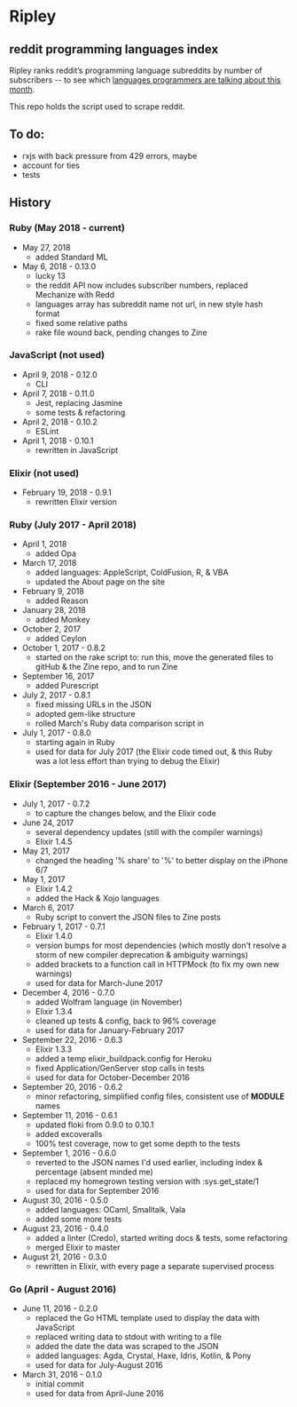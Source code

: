 # Ripley

## reddit programming languages index

Ripley ranks reddit’s programming language subreddits by number of subscribers -- to see which [languages programmers are talking about this month][site].

This repo holds the script used to scrape reddit.

## To do:

- rxjs with back pressure from 429 errors, maybe
- account for ties
- tests

## History
### Ruby (May 2018 - current)
- May 27, 2018
    - added Standard ML
- May 6, 2018 - 0.13.0
    - lucky 13
    - the reddit API now includes subscriber numbers, replaced Mechanize with Redd
    - languages array has subreddit name not url, in new style hash format
    - fixed some relative paths
    - rake file wound back, pending changes to Zine

### JavaScript (not used)
- April 9, 2018 - 0.12.0
    - CLI
- April 7, 2018 - 0.11.0
    - Jest, replacing Jasmine
    - some tests & refactoring
- April 2, 2018 - 0.10.2
    - ESLint
- April 1, 2018 - 0.10.1
    - rewritten in JavaScript

### Elixir (not used)
- February 19, 2018 - 0.9.1
    - rewritten Elixir version

### Ruby (July 2017 - April 2018)
- April 1, 2018
    - added Opa
- March 17, 2018
    - added languages: AppleScript, ColdFusion, R, & VBA
    - updated the About page on the site
- February 9, 2018
    - added Reason
- January 28, 2018
    - added Monkey
- October 2, 2017
    - added Ceylon
- October 1, 2017 - 0.8.2
    - started on the rake script to: run this, move the generated files to gitHub & the Zine repo, and to run Zine
- September 16, 2017
    - added Purescript
- July 2, 2017 - 0.8.1
    - fixed missing URLs in the JSON
    - adopted gem-like structure
    - rolled March's Ruby data comparison script in
- July 1, 2017 - 0.8.0
    - starting again in Ruby
    - used for data for July 2017 (the Elixir code timed out, & this Ruby was a lot less effort than trying to debug the Elixir)

### Elixir (September 2016 - June 2017)

- July 1, 2017 - 0.7.2
    - to capture the changes below, and the Elixir code
- June 24, 2017
    - several dependency updates (still with the compiler warnings)
    - Elixir 1.4.5
- May 21, 2017
    - changed the heading '% share' to '%' to better display on the iPhone 6/7
- May 1, 2017
    - Elixir 1.4.2
    - added the Hack & Xojo languages
- March 6, 2017
    - Ruby script to convert the JSON files to Zine posts
- February 1, 2017 - 0.7.1
    - Elixir 1.4.0
    - version bumps for most dependencies (which mostly don't resolve a storm of new compiler deprecation & ambiguity warnings)
    - added brackets to a function call in HTTPMock (to fix my own new warnings)
    - used for data for March-June 2017
- December 4, 2016 - 0.7.0
    - added Wolfram language (in November)
    - Elixir 1.3.4
    - cleaned up tests & config, back to 96% coverage
    - used for data for January-February 2017
- September 22, 2016 - 0.6.3
    - Elixir 1.3.3
    - added a temp elixir_buildpack.config for Heroku
    - fixed Application/GenServer stop calls in tests
    - used for data for October-December 2016
- September 20, 2016 - 0.6.2
    - minor refactoring, simplified config files, consistent use of __MODULE__ names
- September 11, 2016 - 0.6.1
    - updated floki from 0.9.0 to 0.10.1
    - added excoveralls
    - 100% test coverage, now to get some depth to the tests
- September 1, 2016 - 0.6.0
    - reverted to the JSON names I'd used earlier, including index & percentage (absent minded me)
    - replaced my homegrown testing version with :sys.get_state/1
    - used for data for September 2016
- August 30, 2016 - 0.5.0
    - added languages: OCaml, Smalltalk, Vala
    - added some more tests
- August 23, 2016 - 0.4.0
    - added a linter (Credo), started writing docs & tests, some refactoring
    - merged Elixir to master
- August 21, 2016 - 0.3.0
    - rewritten in Elixir, with every page a separate supervised process

### Go (April - August 2016)

- June 11, 2016 - 0.2.0
    - replaced the Go HTML template used to display the data with JavaScript
    - replaced writing data to stdout with writing to a file
    - added the date the data was scraped to the JSON
    - added languages: Agda, Crystal, Haxe, Idris, Kotlin, & Pony
    - used for data for July-August 2016
- March 31, 2016 - 0.1.0
    - initial commit
    - used for data from April-June 2016

[site]: http://mikekreuzer.github.io/Ripley/
